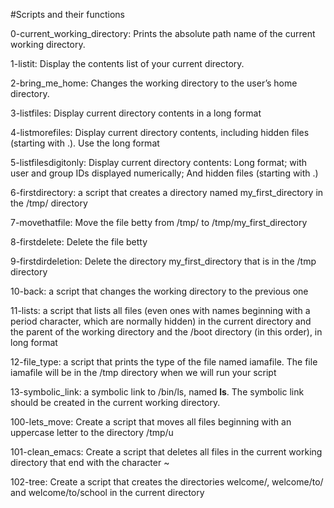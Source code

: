 #Scripts and their functions

0-current_working_directory:  Prints the absolute path name of the current working directory.

1-listit:  Display the contents list of your current directory.

2-bring_me_home:  Changes the working directory to the user’s home directory.

 3-listfiles: Display current directory contents in a long format

 4-listmorefiles: Display current directory contents, including hidden files (starting with .). Use the long format

 5-listfilesdigitonly: Display current directory contents: Long format; with user and group IDs displayed numerically; And hidden files (starting with .)

 6-firstdirectory: a script that creates a directory named my_first_directory in the /tmp/ directory

 7-movethatfile: Move the file betty from /tmp/ to /tmp/my_first_directory

 8-firstdelete: Delete the file betty

 9-firstdirdeletion: Delete the directory my_first_directory that is in the /tmp directory

 10-back: a script that changes the working directory to the previous one

 11-lists: a script that lists all files (even ones with names beginning with a period character, which are normally hidden) in the current directory and the parent of the working directory and the /boot directory (in this order), in long format

 12-file_type: a script that prints the type of the file named iamafile. The file iamafile will be in the /tmp directory when we will run your script

 13-symbolic_link: a symbolic link to /bin/ls, named __ls__. The symbolic link should be created in the current working directory.

 100-lets_move: Create a script that moves all files beginning with an uppercase letter to the directory /tmp/u

 101-clean_emacs: Create a script that deletes all files in the current working directory that end with the character ~

 102-tree: Create a script that creates the directories welcome/, welcome/to/ and welcome/to/school in the current directory
